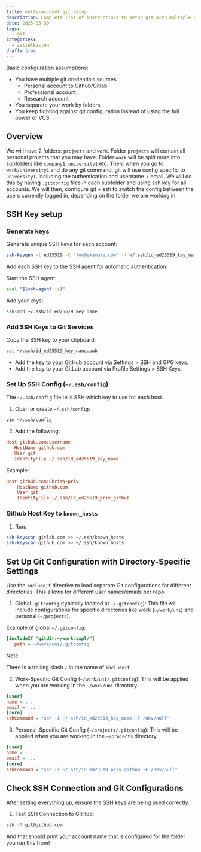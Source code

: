 ```yaml
---
title: multi-account git setup
description: Complete list of instructions to setup git with multiple accounts
date: 2025-03-30
tags:
  - git
categories:
  - zettelkasten
draft: true
---
```


Basic configuration assumptions:

- You have multiple git credentials sources
    - Personal account to Github/Gitlab
    - Professional account
    - Research account 
- You separate your work by folders
- You keep fighting against git configuration instead of using the full power of VCS

## Overview

We will have 2 folders: `projects` and `work`. Folder `projects` will contain
all personal projects that you may have. Folder `work` will be split more into
subfolders like `company1`, `university1` etc. Then, when you go to
`work/university1` and do any git command, git will use config specific to
`university1`, including the authentication and username + email.
We will do this by having `.gitconfig` files in each subfolder and using ssh 
key for all accounts. We will then, configure git + ssh to switch the config
between the users currently logged in, depending on the folder we are working
in.

## SSH Key setup

### Generate keys

Generate unique SSH keys for each account:

```sh
ssh-keygen -t ed25519 -C "foo@example.com" -f ~/.ssh/id_ed25519_key_name
```

Add each SSH key to the SSH agent for automatic authentication:

Start the SSH agent:

```sh
eval "$(ssh-agent -s)"
```

Add your keys:

```sh
ssh-add ~/.ssh/id_ed25519_key_name
```

### Add SSH Keys to Git Services

Copy the SSH key to your clipboard:

```sh
cat ~/.ssh/id_ed25519_key_name.pub
```

   - Add the key to your GitHub account via Settings > SSH and GPG keys.
   - Add the key to your GitLab account via Profile Settings > SSH Keys.

### Set Up SSH Config (`~/.ssh/config`)

The `~/.ssh/config` file tells SSH which key to use for each host.

1. Open or create `~/.ssh/config`:

```sh
vim ~/.ssh/config
```

2. Add the following:

```ini
Host github.com:username
   HostName github.com
   User git
   IdentityFile ~/.ssh/id_ed25519_key_name
```

Example:

```ini
Host github.com:ChrisW-priv
    HostName github.com
    User git
    IdentityFile ~/.ssh/id_ed25519_priv_github
```

### Github Host Key to `known_hosts`

1. Run:

```sh
ssh-keyscan gitlab.com >> ~/.ssh/known_hosts
ssh-keyscan github.com >> ~/.ssh/known_hosts
```

## Set Up Git Configuration with Directory-Specific Settings

Use the `includeIf` directive to load separate Git configurations for different directories.
This allows for different user names/emails per repo.

1. Global `.gitconfig` (typically located at `~/.gitconfig`):
   This file will include configurations for specific directories like work (`~/work/uni`) and personal (`~/projects`).

Example of global `~/.gitconfig`:

```ini
[includeIf "gitdir:~/work/axpl/"]
   path = ~/work/uni/.gitconfig
```

> [!Note]
> There is a trailing slash `/` in the name of `includeIf`

2. Work-Specific Git Config (`~/work/uni/.gitconfig`):
   This will be applied when you are working in the `~/work/uni` directory.

```ini
[user]
name = ...
email = ...
[core]
sshCommand = "ssh -i ~/.ssh/id_ed25519_key_name -F /dev/null"
```

3. Personal-Specific Git Config (`~/projects/.gitconfig`):
   This will be applied when you are working in the `~/projects` directory.

```ini
[user]
name = ...
email = ...
[core]
sshCommand = "ssh -i ~/.ssh/id_ed25519_priv_github -F /dev/null"
```

## Check SSH Connection and Git Configurations

After setting everything up, ensure the SSH keys are being used correctly:

1. Test SSH Connection to GitHub:

```sh
ssh -T git@github.com
```

And that should print your account name that is configured for the folder you
run this from!
